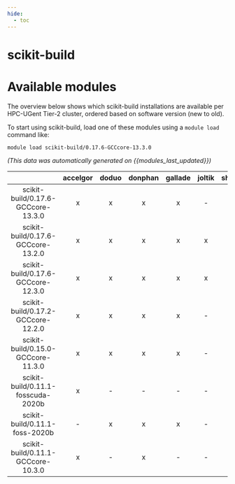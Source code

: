 ```yaml
---
hide:
  - toc
---
```


scikit-build
============

# Available modules


The overview below shows which scikit-build installations are available per HPC-UGent Tier-2 cluster, ordered based on software version (new to old).

To start using scikit-build, load one of these modules using a `module load` command like:

```shell
module load scikit-build/0.17.6-GCCcore-13.3.0
```

*(This data was automatically generated on {{modules_last_updated}})*  

| |accelgor|doduo|donphan|gallade|joltik|shinx|skitty|
| :---: | :---: | :---: | :---: | :---: | :---: | :---: | :---: |
|scikit-build/0.17.6-GCCcore-13.3.0|x|x|x|x|-|x|x|
|scikit-build/0.17.6-GCCcore-13.2.0|x|x|x|x|x|x|x|
|scikit-build/0.17.6-GCCcore-12.3.0|x|x|x|x|x|x|x|
|scikit-build/0.17.2-GCCcore-12.2.0|x|x|x|x|-|-|-|
|scikit-build/0.15.0-GCCcore-11.3.0|x|x|x|x|-|-|-|
|scikit-build/0.11.1-fosscuda-2020b|x|-|-|-|-|-|-|
|scikit-build/0.11.1-foss-2020b|-|x|x|x|-|-|-|
|scikit-build/0.11.1-GCCcore-10.3.0|x|-|x|-|-|-|-|
